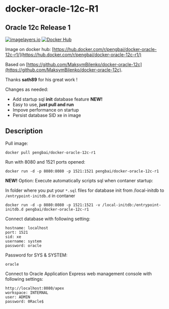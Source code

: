# docker-oracle-12c-R1
## Oracle 12c Release 1 

[![imagelayers.io](https://badge.imagelayers.io/pengbai/docker-oracle-12c-r1:latest.svg)](https://imagelayers.io/?images=pengbai/docker-oracle-12c-r1:latest 'Get your own badge on imagelayers.io')
[![Docker Hub](https://img.shields.io/badge/docker-ready-blue.svg)](https://hub.docker.com/r/pengbai/docker-oracle-12c-r1/)

Image on docker hub: [https://hub.docker.com/r/pengbai/docker-oracle-12c-r1/](https://hub.docker.com/r/pengbai/docker-oracle-12c-r1/)

Based on [https://github.com/MaksymBilenko/docker-oracle-12c](https://github.com/MaksymBilenko/docker-oracle-12c).

Thanks **sath89** for his great work !

Changes as needed:
 * Add startup sql **init** database feature **NEW!**
 * Easy to use, **just pull and run**
 * Impove performance on startup
 * Persist database SID xe in image

## Description

Pull image:
```
docker pull pengbai/docker-oracle-12c-r1
```

Run with 8080 and 1521 ports opened:
```
docker run -d -p 8080:8080 -p 1521:1521 pengbai/docker-oracle-12c-r1
```

**NEW!** Option: Execute automatically scripts sql when contaner startup:

In folder where you put your ```*.sql``` files for database init from /local-initdb to ```/entrypoint-initdb.d``` in contaner
```
docker run -d -p 8080:8080 -p 1521:1521 -v /local-initdb:/entrypoint-initdb.d pengbai/docker-oracle-12c-r1
```

Connect database with following setting:
```
hostname: localhost
port: 1521
sid: xe
username: system
password: oracle
```

Password for SYS & SYSTEM:
```
oracle
```

Connect to Oracle Application Express web management console with following settings:
```
http://localhost:8080/apex
workspace: INTERNAL
user: ADMIN
password: 0Racle$
```
